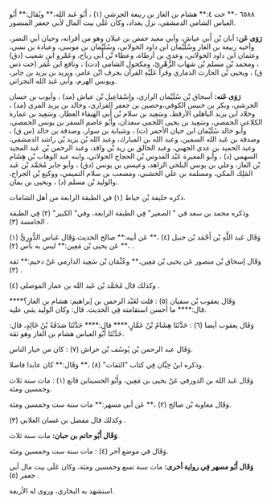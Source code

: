 ٦٥٨٨ -** خت ٤:** هشام بن الغاز بن ربيعة الجرشي (١) ، أَبُو عَبد الله،** ويُقال:** أَبُو العباس الشامي الدمشقي، نزل بغداد، وكان عَلَى بيت المال لأبي جعفر المنصور.

**رَوَى عَن:** أبان بْن أَبي عياش، وأبي معيد حفص بن غيلان وهو من أقرانه، وحيان أبي النضر، وأخيه ربيعة بن الغاز وسُلَيْمان ابن داود الخولاني، وسُلَيْمان بن موسى، وعبادة بن نسي، وعثمان ابن داود الخولاني، وعدي بن أرطاة، وعطاء بْن أَبي رباح، وعَمْرو ابن شعيب (دق) ، ومحمد بْن مسلم بْن شهاب الزُّهْرِيّ، ومكحول الشامي (دت) ، ونافع ابن عُمَر (خت دس ق) ، ويحيى بْن الحارث الذماري وقرأ عَلَيْهِ القرآن بحرف ابْن عامر، ويزيد بن يزيد بن جابر، ويونس الهرم، وأبي عَبد الله النجراني.

**رَوَى عَنه:** أسحاق بْن سُلَيْمان الرازي، وإِسْمَاعِيل بْن عياش (مد) ، وأيوب بن حسان الجرشي، وبكر بن خنيس الكوفي،وحصين بن جعفر الفزاري، وخالد بن يزيد المري (مد) ، وخلاد ابن يزيد الباهلي الأرقط، وسَعِيد بن سلام بْن أَبي الهيفاء العطار، وسَعِيد بن عمارة الكلاعي الحمصي، وسَعِيد بن يحيى اللخمي سعدان، وأَبُو عاصم السفر بن يونس الحمصي، وأبو خالد سُلَيْمان ابن حيان الأحمر (ت) ، وشبابة بن سوار، وصدقة بن خالد (س ق) ، وصدقة بن عَبد الله السمين، وعبد الله بن المبارك، وعبد الله بْن يزيد بْن راشد الدمشقي، وعبد الحميد بن عدي الجهني، وعبد الخالق بن زيد بْن واقد، وعبد الرحمن بْن عَبد المجيد السهمي (د) ، وأبو المغيرة عَبْد القدوس بْن الحجاج الخولاني، وابنه عبد الوهاب بْن هِشَام بْن الغاز، وعلي بن يونس البلخي الزاهد، وعيسى بن يونس (دق) ، وأبو جابر مُحَمَّد بْن عَبد المَلِك المكي، ومسلمة بن علي الخشني، ومصعب بن سلام التميمي، ووكيع بْن الجراح، والوليد بْن مسلم (د) ، ويحيى بن يمان.

ذكره خليفة بْن خياط (١) في الطبقة الرابعة من أهل الشامات.

وذكره محمد بن سعد في " الصغير" فِي الطبقة الرابعة، وفي" الكبير" (٢) فِي الطبقة الخامسة (٣) .

وَقَال عَبد اللَّهِ بْن أَحْمَد بْن حنبل (٤) ،** عَن أبيه:** صالح الحديث.وَقَال عَباس الدُّورِيُّ (١) ،** عَن يحيى بْن مَعِين:** ليس به بأس (٢) .

وَقَال إسحاق بْن منصور عَن يحيى بْن مَعِين،** وعُثْمَان بْن سَعِيد الدارمي عَنْ دحيم:** ثقة (٣) .

وكذلك قال مُحَمَّد بْن عَبد الله بن عمار الموصلي (٤) .

وَقَال يعقوب بْن سفيان (٥) : قلت لعَبْد الرحمن بن إبراهيم: هشام بن الغاز؟**** قال:**** ما أحسن استقامته فِي الحديث. قال: وكان الوليد يثني عليه.

وَقَال يعقوب أيضا (٦) : حَدَّثَنَا هِشَامُ بْنُ عَمَّارٍ،**** قال:**** حَدَّثَنَا صَدَقَةُ بْنُ خَالِدٍ، قال: حَدَّثَنَا أَبُو العباس هشام بن الغاز وهو ثقة.

وَقَال عبد الرحمن بْن يُوسُف بْن خراش (٧) : كان من خيار الناس.

وذكره ابنُ حِبَّان فِي كتاب "الثقات" (٨) ،** وَقَال:** كان عابدا فاضلا.

وَقَال عَبد الله بن الدورقي عَنْ يحيى بن مَعِين، وأَبُو الحسينابن قانع (١) : مات سنة ثلاث وخمسين ومئة.

وَقَال معاوية بْن صالح (٢) ،** عَن أبي مسهر:** مات سنة ست وخمسين ومئة.

وكذلك قال مفضل بن غسان الغلابي (٣) .

**وَقَال أَبُو حاتم بن حبان:** مات سنة ثلاث.

وَقَال في موضع آخر (٤) : مات سنة ست وخمسين ومئة.

**وَقَال أَبُو مسهر فِي رواية أخرى:** مات سنة تسع وخمسين ومئة، وكان عَلَى بيت مال أبي جعفر (٥) .

استشهد به البخاري، وروى له الأربعة.